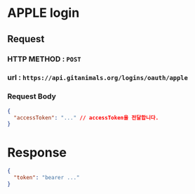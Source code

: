 # APPLE login

## Request
### HTTP METHOD : `POST`
### url : `https://api.gitanimals.org/logins/oauth/apple`

### Request Body
```json
{
  "accessToken": "..." // accessToken을 전달합니다. 
}
```

# Response

```json
{
  "token": "bearer ..."
}
```
